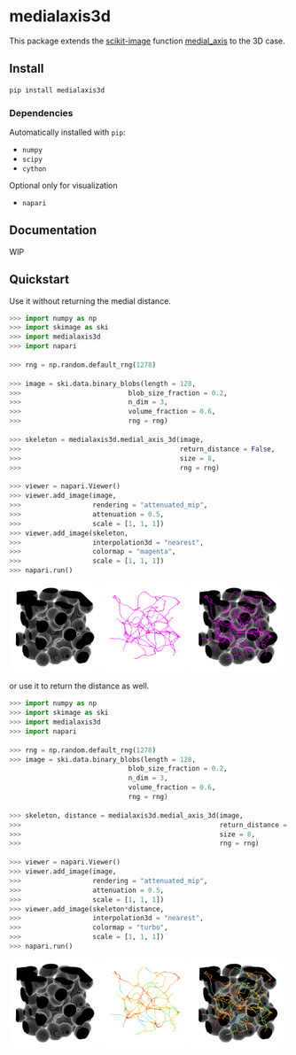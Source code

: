 # medialaxis3d

This package extends the [scikit-image](https://scikit-image.org/) function [medial_axis](https://scikit-image.org/docs/stable/api/skimage.morphology.html#skimage.morphology.medial_axis)
to the 3D case.

## Install

```bash
pip install medialaxis3d
```

### Dependencies
Automatically installed with `pip`:

- `numpy`
- `scipy`
- `cython`

Optional only for visualization

- `napari`

## Documentation 

WIP

## Quickstart

Use it without returning the medial distance.

```Python
>>> import numpy as np
>>> import skimage as ski
>>> import medialaxis3d
>>> import napari

>>> rng = np.random.default_rng(1278)

>>> image = ski.data.binary_blobs(length = 128,
>>>                           blob_size_fraction = 0.2,
>>>                           n_dim = 3,
>>>                           volume_fraction = 0.6,
>>>                           rng = rng)

>>> skeleton = medialaxis3d.medial_axis_3d(image, 
>>>                                        return_distance = False, 
>>>                                        size = 8, 
>>>                                        rng = rng)

>>> viewer = napari.Viewer()
>>> viewer.add_image(image, 
>>>                  rendering = "attenuated_mip", 
>>>                  attenuation = 0.5, 
>>>                  scale = [1, 1, 1])
>>> viewer.add_image(skeleton, 
>>>                  interpolation3d = "nearest", 
>>>                  colormap = "magenta", 
>>>                  scale = [1, 1, 1])
>>> napari.run()
```

<img src="https://raw.githubusercontent.com/jb-sharp/medialaxis3d/main/screenshots/example_nodist1.png" width="32%"/> <img src="https://raw.githubusercontent.com/jb-sharp/medialaxis3d/main/screenshots/example_nodist2.png" width="32%"/> <img src="https://raw.githubusercontent.com/jb-sharp/medialaxis3d/main/screenshots/example_nodist3.png" width="32%"/>

or use it to return the distance as well.

```Python
>>> import numpy as np
>>> import skimage as ski
>>> import medialaxis3d
>>> import napari

>>> rng = np.random.default_rng(1278)
>>> image = ski.data.binary_blobs(length = 128,
                              blob_size_fraction = 0.2,
                              n_dim = 3,
                              volume_fraction = 0.6,
                              rng = rng)

>>> skeleton, distance = medialaxis3d.medial_axis_3d(image, 
>>>                                                  return_distance = True, 
>>>                                                  size = 8, 
>>>                                                  rng = rng)

>>> viewer = napari.Viewer()
>>> viewer.add_image(image, 
>>>                  rendering = "attenuated_mip", 
>>>                  attenuation = 0.5, 
>>>                  scale = [1, 1, 1])
>>> viewer.add_image(skeleton*distance, 
>>>                  interpolation3d = "nearest", 
>>>                  colormap = "turbo", 
>>>                  scale = [1, 1, 1])
>>> napari.run()
```

<img src="https://raw.githubusercontent.com/jb-sharp/medialaxis3d/main/screenshots/example_nodist1.png" width="32%"/> <img src="https://raw.githubusercontent.com/jb-sharp/medialaxis3d/main/screenshots/example_dist2.png" width="32%"/> <img src="https://raw.githubusercontent.com/jb-sharp/medialaxis3d/main/screenshots/example_dist3.png" width="32%"/>
